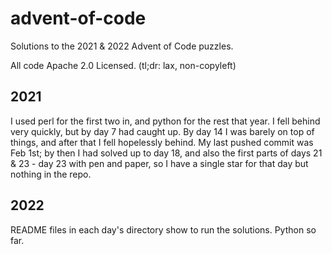 # advent-of-code
Solutions to the 2021 & 2022 Advent of Code puzzles.

All code Apache 2.0 Licensed.
(tl;dr: lax, non-copyleft)

##  2021
I used perl for the first two in, and python for the rest that year.  I
fell behind very quickly, but by day 7 had caught up.  By day 14 I was barely
on top of things, and after that I fell hopelessly behind.  My last pushed
commit was Feb 1st; by then I had solved up to day 18, and also the first parts
of days 21 & 23 - day 23 with pen and paper, so I have a single star for that
day but nothing in the repo.

## 2022
README files in each day's directory show to run the solutions.  Python so far.
